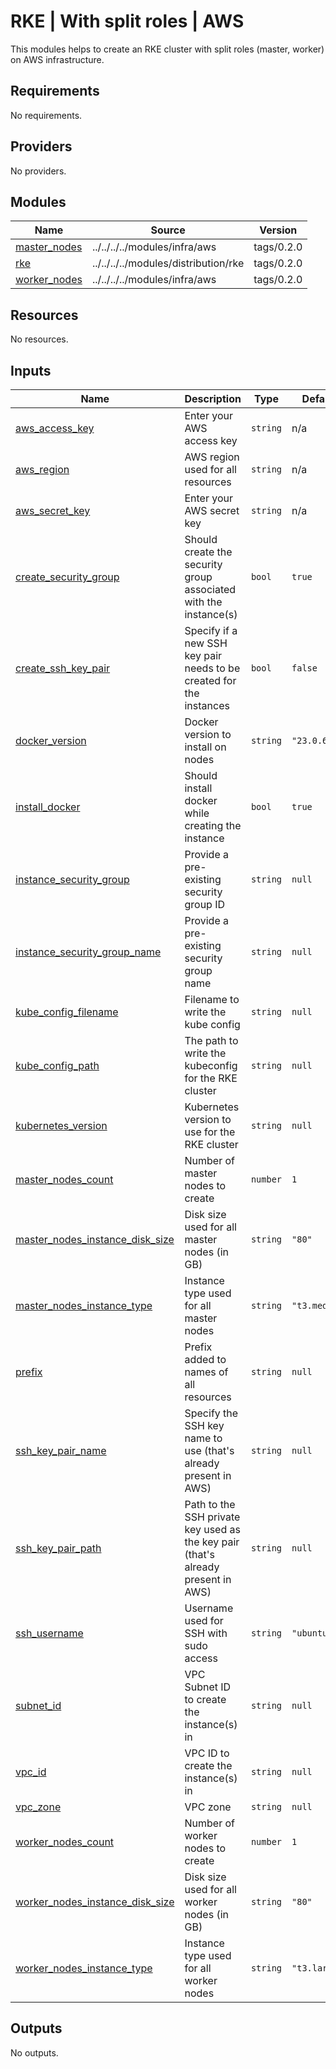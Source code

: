 # RKE | With split roles | AWS

This modules helps to create an RKE cluster with split roles (master, worker) on AWS infrastructure.

## Requirements

No requirements.

## Providers

No providers.

## Modules

| Name | Source | Version |
|------|--------|---------|
| <a name="module_master_nodes"></a> [master\_nodes](#module\_master\_nodes) | ../../../../modules/infra/aws | tags/0.2.0 |
| <a name="module_rke"></a> [rke](#module\_rke) | ../../../../modules/distribution/rke | tags/0.2.0 |
| <a name="module_worker_nodes"></a> [worker\_nodes](#module\_worker\_nodes) | ../../../../modules/infra/aws | tags/0.2.0 |

## Resources

No resources.

## Inputs

| Name | Description | Type | Default | Required |
|------|-------------|------|---------|:--------:|
| <a name="input_aws_access_key"></a> [aws\_access\_key](#input\_aws\_access\_key) | Enter your AWS access key | `string` | n/a | yes |
| <a name="input_aws_region"></a> [aws\_region](#input\_aws\_region) | AWS region used for all resources | `string` | n/a | yes |
| <a name="input_aws_secret_key"></a> [aws\_secret\_key](#input\_aws\_secret\_key) | Enter your AWS secret key | `string` | n/a | yes |
| <a name="input_create_security_group"></a> [create\_security\_group](#input\_create\_security\_group) | Should create the security group associated with the instance(s) | `bool` | `true` | no |
| <a name="input_create_ssh_key_pair"></a> [create\_ssh\_key\_pair](#input\_create\_ssh\_key\_pair) | Specify if a new SSH key pair needs to be created for the instances | `bool` | `false` | no |
| <a name="input_docker_version"></a> [docker\_version](#input\_docker\_version) | Docker version to install on nodes | `string` | `"23.0.6"` | no |
| <a name="input_install_docker"></a> [install\_docker](#input\_install\_docker) | Should install docker while creating the instance | `bool` | `true` | no |
| <a name="input_instance_security_group"></a> [instance\_security\_group](#input\_instance\_security\_group) | Provide a pre-existing security group ID | `string` | `null` | no |
| <a name="input_instance_security_group_name"></a> [instance\_security\_group\_name](#input\_instance\_security\_group\_name) | Provide a pre-existing security group name | `string` | `null` | no |
| <a name="input_kube_config_filename"></a> [kube\_config\_filename](#input\_kube\_config\_filename) | Filename to write the kube config | `string` | `null` | no |
| <a name="input_kube_config_path"></a> [kube\_config\_path](#input\_kube\_config\_path) | The path to write the kubeconfig for the RKE cluster | `string` | `null` | no |
| <a name="input_kubernetes_version"></a> [kubernetes\_version](#input\_kubernetes\_version) | Kubernetes version to use for the RKE cluster | `string` | `null` | no |
| <a name="input_master_nodes_count"></a> [master\_nodes\_count](#input\_master\_nodes\_count) | Number of master nodes to create | `number` | `1` | no |
| <a name="input_master_nodes_instance_disk_size"></a> [master\_nodes\_instance\_disk\_size](#input\_master\_nodes\_instance\_disk\_size) | Disk size used for all master nodes (in GB) | `string` | `"80"` | no |
| <a name="input_master_nodes_instance_type"></a> [master\_nodes\_instance\_type](#input\_master\_nodes\_instance\_type) | Instance type used for all master nodes | `string` | `"t3.medium"` | no |
| <a name="input_prefix"></a> [prefix](#input\_prefix) | Prefix added to names of all resources | `string` | `null` | no |
| <a name="input_ssh_key_pair_name"></a> [ssh\_key\_pair\_name](#input\_ssh\_key\_pair\_name) | Specify the SSH key name to use (that's already present in AWS) | `string` | `null` | no |
| <a name="input_ssh_key_pair_path"></a> [ssh\_key\_pair\_path](#input\_ssh\_key\_pair\_path) | Path to the SSH private key used as the key pair (that's already present in AWS) | `string` | `null` | no |
| <a name="input_ssh_username"></a> [ssh\_username](#input\_ssh\_username) | Username used for SSH with sudo access | `string` | `"ubuntu"` | no |
| <a name="input_subnet_id"></a> [subnet\_id](#input\_subnet\_id) | VPC Subnet ID to create the instance(s) in | `string` | `null` | no |
| <a name="input_vpc_id"></a> [vpc\_id](#input\_vpc\_id) | VPC ID to create the instance(s) in | `string` | `null` | no |
| <a name="input_vpc_zone"></a> [vpc\_zone](#input\_vpc\_zone) | VPC zone | `string` | `null` | no |
| <a name="input_worker_nodes_count"></a> [worker\_nodes\_count](#input\_worker\_nodes\_count) | Number of worker nodes to create | `number` | `1` | no |
| <a name="input_worker_nodes_instance_disk_size"></a> [worker\_nodes\_instance\_disk\_size](#input\_worker\_nodes\_instance\_disk\_size) | Disk size used for all worker nodes (in GB) | `string` | `"80"` | no |
| <a name="input_worker_nodes_instance_type"></a> [worker\_nodes\_instance\_type](#input\_worker\_nodes\_instance\_type) | Instance type used for all worker nodes | `string` | `"t3.large"` | no |

## Outputs

No outputs.
